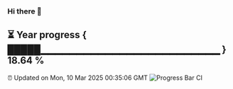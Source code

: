 ### Hi there 👋
⏳ Year progress { █████▁▁▁▁▁▁▁▁▁▁▁▁▁▁▁▁▁▁▁▁▁▁▁▁▁ } 18.64 %
---
⏰ Updated on Mon, 10 Mar 2025 00:35:06 GMT
![Progress Bar CI](https://github.com/Moyi321/Moyi321/workflows/Progress%20Bar%20CI/badge.svg)
